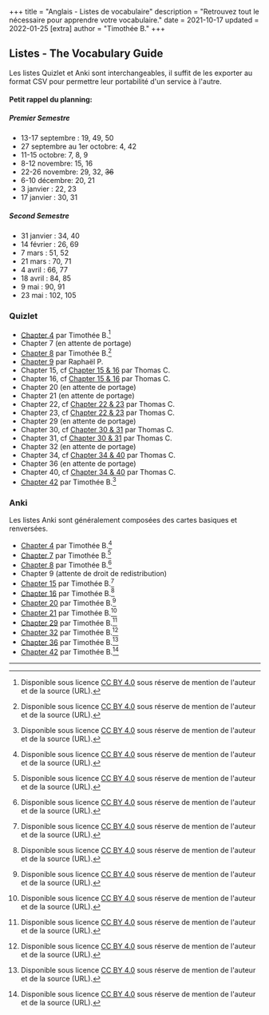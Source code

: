 +++
title = "Anglais - Listes de vocabulaire"
description = "Retrouvez tout le nécessaire pour apprendre votre vocabulaire."
date = 2021-10-17
updated = 2022-01-25
[extra]
author = "Timothée B."
+++

## Listes - The Vocabulary Guide

Les listes Quizlet et Anki sont interchangeables, il suffit de les exporter au format CSV pour permettre leur portabilité d'un service à l'autre.

#### Petit rappel du planning:

##### Premier Semestre

* 13-17 septembre : 19, 49, 50 
* 27 septembre au 1er octobre: 4, 42
* 11-15 octobre: 7, 8, 9
* 8-12 novembre: 15, 16
* 22-26 novembre: 29, 32, ~~36~~
* 6-10 décembre: 20, 21
* 3 janvier : 22, 23
* 17 janvier : 30, 31

##### Second Semestre

* 31 janvier : 34, 40
* 14 février : 26, 69
* 7 mars : 51, 52
* 21 mars : 70, 71
* 4 avril : 66, 77
* 18 avril : 84, 85
* 9 mai : 90, 91
* 23 mai : 102, 105


### Quizlet

* [Chapter 4](https://quizlet.com/fr/617866803/the-vocabulary-guide-chapter-4-flash-cards/) par Timothée B.[^1]
* Chapter 7 (en attente de portage)
* [Chapter 8](https://quizlet.com/fr/627092576/the-vocabulary-guide-chapter-8-the-human-being-behaviour-and-manners-flash-cards) par Timothée B.[^1]
* [Chapter 9](https://quizlet.com/fr/627069594/liste-9-flash-cards/) par Raphaël P.
* Chapter 15, cf [Chapter 15 & 16](https://quizlet.com/_ahi878?x=1qqt&i=3xkvg7) par Thomas C.
* Chapter 16, cf [Chapter 15 & 16](https://quizlet.com/_ahi878?x=1qqt&i=3xkvg7) par Thomas C.
* Chapter 20 (en attente de portage)
* Chapter 21 (en attente de portage)
* Chapter 22, cf [Chapter 22 & 23](https://quizlet.com/_atr4cy?x=1qqt&i=3xkvg7) par Thomas C.
* Chapter 23, cf [Chapter 22 & 23](https://quizlet.com/_atr4cy?x=1qqt&i=3xkvg7) par Thomas C.
* Chapter 29 (en attente de portage)
* Chapter 30, cf [Chapter 30 & 31](https://quizlet.com/_ausygo?x=1qqt&i=3xkvg7) par Thomas C.
* Chapter 31, cf [Chapter 30 & 31](https://quizlet.com/_ausygo?x=1qqt&i=3xkvg7) par Thomas C.
* Chapter 32 (en attente de portage)
* Chapter 34, cf [Chapter 34 & 40](https://quizlet.com/_axcfuf?x=1jqt&i=3xkvg7) par Thomas C.
* Chapter 36 (en attente de portage)
* Chapter 40, cf [Chapter 34 & 40](https://quizlet.com/_axcfuf?x=1jqt&i=3xkvg7) par Thomas C.
* [Chapter 42](https://quizlet.com/fr/617882829/the-vocabulary-guide-chapter-42-mans-basic-concerns-flash-cards/) par Timothée B.[^1]

### Anki

Les listes Anki sont généralement composées des cartes basiques et renversées.

* [Chapter 4](/anki/MP2I%20-%20Anglais__Vocabulary%204.apkg) par Timothée B.[^1]
* [Chapter 7](/anki/MP2I%20-%20Anglais__Vocabulary%207.apkg) par Timothée B.[^1]
* [Chapter 8](/anki/MP2I%20-%20Anglais__Vocabulary%208.apkg) par Timothée B.[^1]
* Chapter 9 (attente de droit de redistribution)
* [Chapter 15](/anki/MP2I%20-%20Anglais__Vocabulary%2015.apkg) par Timothée B.[^1]
* [Chapter 16](/anki/MP2I%20-%20Anglais__Vocabulary%2016.apkg) par Timothée B.[^1]
* [Chapter 20](/anki/MP2I%20-%20Anglais__Vocabulary%2020.apkg) par Timothée B.[^1]
* [Chapter 21](/anki/MP2I%20-%20Anglais__Vocabulary%2021.apkg) par Timothée B.[^1]
* [Chapter 29](/anki/MP2I%20-%20Anglais__Vocabulary%2029.apkg) par Timothée B.[^1]
* [Chapter 32](/anki/MP2I%20-%20Anglais__Vocabulary%2032.apkg) par Timothée B.[^1]
* [Chapter 36](/anki/MP2I%20-%20Anglais__Vocabulary%2036.apkg) par Timothée B.[^1]
* [Chapter 42](/anki/MP2I%20-%20Anglais__Vocabulary%2042.apkg) par Timothée B.[^1]

* * *

[^1]: Disponible sous licence [CC BY 4.0](https://creativecommons.org/licenses/by/4.0/) sous réserve de mention de l'auteur et de la source (URL).